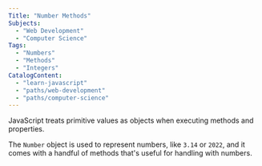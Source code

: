 ```yaml
---
Title: "Number Methods"
Subjects:
  - "Web Development"
  - "Computer Science"
Tags: 
  - "Numbers"
  - "Methods"
  - "Integers"
CatalogContent:
  - "learn-javascript"
  - "paths/web-development"
  - "paths/computer-science"
---
```


JavaScript treats primitive values as objects when executing methods and properties. 

The `Number` object is used to represent numbers, like `3.14` or `2022`, and it comes with a handful of methods that's useful for handling with numbers.
